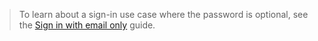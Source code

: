 >
> To learn about a sign-in use case where the password is optional, see the [Sign in with email only](/docs/guides/pwd-optional-sign-in-email/aspnet/main/) guide.
